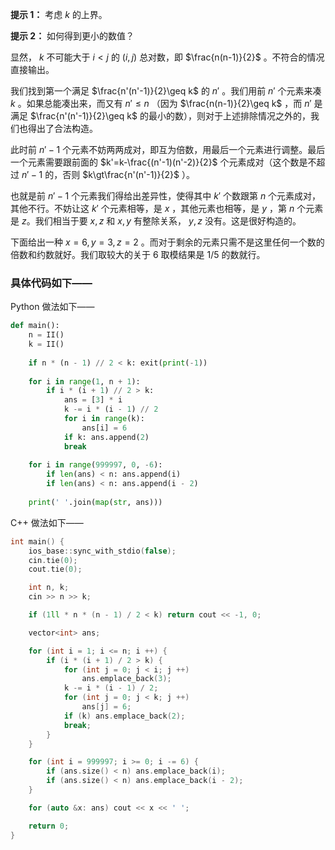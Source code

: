 **提示 1：** 考虑 $k$ 的上界。

**提示 2：** 如何得到更小的数值？

显然， $k$ 不可能大于 $i\lt j$ 的 $(i,j)$ 总对数，即 $\frac{n(n-1)}{2}$ 。不符合的情况直接输出。

我们找到第一个满足 $\frac{n'(n'-1)}{2}\geq k$ 的 $n'$ 。我们用前 $n'$ 个元素来凑 $k$ 。如果总能凑出来，而又有 $n'\leq n$ （因为 $\frac{n(n-1)}{2}\geq k$ ，而 $n'$ 是满足 $\frac{n'(n'-1)}{2}\geq k$ 的最小的数），则对于上述排除情况之外的，我们也得出了合法构造。

此时前 $n'-1$ 个元素不妨两两成对，即互为倍数，用最后一个元素进行调整。最后一个元素需要跟前面的 $k'=k-\frac{(n'-1)(n'-2)}{2}$ 个元素成对（这个数是不超过 $n'-1$ 的，否则 $k\gt\frac{n'(n'-1)}{2}$ ）。

也就是前 $n'-1$ 个元素我们得给出差异性，使得其中 $k'$ 个数跟第 $n$ 个元素成对，其他不行。不妨让这 $k'$ 个元素相等，是 $x$ ，其他元素也相等，是 $y$ ，第 $n$ 个元素是 $z$。我们相当于要 $x,z$ 和 $x,y$ 有整除关系， $y,z$ 没有。这是很好构造的。

下面给出一种 $x=6,y=3,z=2$ 。而对于剩余的元素只需不是这里任何一个数的倍数和约数就好。我们取较大的关于 $6$ 取模结果是 $1/5$ 的数就行。

### 具体代码如下——

Python 做法如下——

```Python []
def main(): 
    n = II()
    k = II()
    
    if n * (n - 1) // 2 < k: exit(print(-1))
    
    for i in range(1, n + 1):
        if i * (i + 1) // 2 > k:
            ans = [3] * i
            k -= i * (i - 1) // 2
            for i in range(k):
                ans[i] = 6
            if k: ans.append(2)
            break
    
    for i in range(999997, 0, -6):
        if len(ans) < n: ans.append(i)
        if len(ans) < n: ans.append(i - 2)
    
    print(' '.join(map(str, ans)))
```

C++ 做法如下——

```cpp []
int main() {
	ios_base::sync_with_stdio(false);
	cin.tie(0);
	cout.tie(0);

	int n, k;
	cin >> n >> k;

	if (1ll * n * (n - 1) / 2 < k) return cout << -1, 0;

	vector<int> ans;

	for (int i = 1; i <= n; i ++) {
		if (i * (i + 1) / 2 > k) {
			for (int j = 0; j < i; j ++)
				ans.emplace_back(3);
			k -= i * (i - 1) / 2;
			for (int j = 0; j < k; j ++)
				ans[j] = 6;
			if (k) ans.emplace_back(2);
			break;
		}
	}

	for (int i = 999997; i >= 0; i -= 6) {
		if (ans.size() < n) ans.emplace_back(i);
		if (ans.size() < n) ans.emplace_back(i - 2);
	}

	for (auto &x: ans) cout << x << ' ';

	return 0;
}
```
